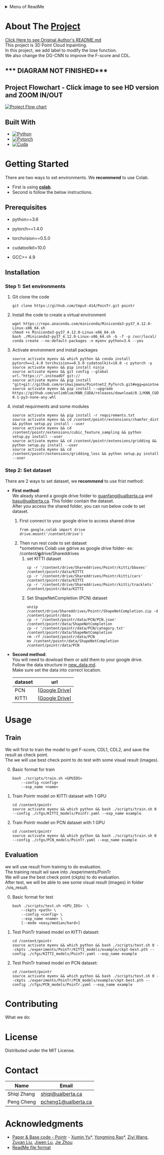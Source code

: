 <details>
  <summary>Menu of ReadMe</summary>
  <ol>
    <li>
      <a href="#about-the-project">About The Project</a>
      <ul>
        <li><a href="#built-with">Built With</a></li>
      </ul>
    </li>
    <li>
      <a href="#getting-started">Getting Started</a>
      <ul>
        <li><a href="#prerequisites">Prerequisites</a></li>
        <li><a href="#installation">Installation</a></li>
        <ul>
        <li><a href="#step-1-set-environments">Step 1: Set environments</a></li>
        <li><a href="#step-2-set-dataset">Step 2: Set dataset</a></li> 
      </ul>
      </ul>
    </li>
    <li>
      <a href="#usage">Usage</a></li>
      <ul>
        <li><a href="#train">Train</a></li>
        <li><a href="#evaluation">Evaluation</a></li>
      </ul>
    <li><a href="#contributing">Contributing</a></li>
    <li><a href="#license">License</a></li>
    <li><a href="#contact">Contact</a></li>
    <li><a href="#acknowledgments">Acknowledgments</a></li>
  </ol>
</details>


# About The [Project](https://github.com/Cmput-414/PoinTr)  

[Click Here to see Original Author's README.md](https://github.com/Cmput-414/PoinTr/blob/master/README_old.md)  
This project is 3D Point Cloud Inpainting.  
In this project, we add label to modify the lose function.  
We also change the DG-CNN to improve the F-score and CDL.  

## *** DIAGRAM NOT FINISHED***  
## Project Flowchart - Click image to see HD version and ZOOM IN/OUT  
[![Project Flow chart](https://kroki.io/mermaid/svg/eNqNV1Fv2zgMft-vIPzkDlnWpu0eCuyANdmA4Xq7YPFe1g6B4siJMcfyyXK3HvLj7yMlx_bSHNaHtpJJivz4kZQ2VlVbSmYvCD_v7hdOWfft1as_iL7G0U7l5bh6eijpo6N0q9PvlGeUl1WDpdntVLmmvKaNycsNOUPOQoGMJadrN2Y1SDsWkS8jcltdUqqKgmxTLkvt4rOhGPT6UrwOYtGZuPiV2LnbOIKBUlvxLtlCtXpyW1NSlhcavpWOPTkcQuzpsbFbNrZP2Lc9JfP-HmSxtZCtF_K7blYbD9ac7iNR4rDn1qS6rqNvIjS9j9Y66w7m4BiuG1J2U4_YsyzfjDweyx82d9qO6FEV4X_Iv3z5UgLKmjJ1OUICzGqjvQqfWPkTR_RQAjXBadXkxVrQAAC2drTSmbGaak5np9k66TH0Ob-dyWofJYz6xtBKIc1I5iCOgzcjWhuyQKd1I9rT7SLxphaJ2ArLsJr71dyv7jykdwtZzeLoXYawSat0S7oy6XbkI-LTAUu-Vk4LjJ-1ayzA0M7maf1QgpHtdyYMpY21unS0M2tdhPxKaPup2VXK6j29jyMwLVgARI5PdltVIhb9mJuGN8GRIBGIWKtHzfRU_mur33LofT9kXa6HXGFI7qPb57IRkrHOrfZ5Tm59ds7j6AMncQTq5C5XBdVmpznaRtc3D6WYWQpYb88fyr7L9JY-mVI_lMN1dCZOTif-gEkcLTSYuB51RS385BJsaycv4fNOsWdAX60Mah55b3YaFMhrmF81TsMEsEXCdAEpUKjW9CNH_nbqe4-ymaoZ6wDZdOLduYyjz2IxuFGhjziK0--VO2tFLyWFSBv7N_YO7LEN3WnLE7-7lMzHJzQ9aGxaoiyNE2TY1FXPVGHU-ldDwdsJYJuKn7Mu_NfzEP1BeDI4tocUjrqKv9QMR88AzZRTBwyPjLCfzxi6bg0dKx9TcEb3t4f-cIJ0s4s46pqIpBIoDbspSk3V2i2DXOiqAla3B9Vh4xA2-KbkC_vICnqNLNpPnkhhAvxivhOWDy2jZhfAK70499336AhYbEBMZ2y6HTcuL4AnZMYM3x0yzm3ASO5FF-LWd5ta7aqCOzRvFyIZytafOAknHoMQDKzgiOfTQO8y6HFvWQr5hfuiueB-w0Ql5Wj8Wv-stM13aG31wMRVMNFnLLQ5nIDNYACyI2tCwplND6WIcfo0txWpclL-VPzXTcpOj78NHLgODgyrTzq11HQw1_cCAys7NBqv184kQOnnEJfiHsuLe0_IcP8o63ytQ2CZKbpEQNJ3-aA38V6JrndqmVmzW6bZhh0IY0Qxq1FRTco1GAhDdaXTPMuxs3o6sKhUO92edeGdTN-cywWkT3EhmPS_kHrp18yrYdtv50YbMGz5S8azxSvjY_Fbc2OBEvaShTEVvef5EBr_Qjp-mI2Hixo3EN4JDi18n1tctm2uRQXyG_xBp5NhFOcl7n4oCxfycYaZRH9-TJKP-DuffmrtHRowDLEd5Bxf97RAw22NcWrCZahXYqcNyDEwcf2LCSEi-IxEr62pKsSGxOSBNXmdgkbRiQY5Z4znqL_E0l-9Uj1CeA6EvVxLSrnZ_Xz6Nw7OMP3_bpxsp0ZZFL8U9jItTINZabXnpWzWo0KtDpNjfuFvS5wqpyu6uKEvINN8iptmWfMsltvhYM2ISPgYzhxpd036p9H2afSMD-1pPtnzy3Da5AaavrH6KTwQvvTCV0H48oY-oASB8SftWpkrL3MdZK5uKKvq9uO1__gmfLy-aYsEf-ht_LtQndGpHOI-eR99qeQ2WBjg1t5XT-XyDrlk0oDZSyjU_as6nBrRxsUbC0_QI9z2DHd06BsbpzhhY-xTP9Osv_QxjPwiy8v232nRonDnM3zH9wh_JR26Kv1YalfudqQ2PHXH4_GpoBMOml8qp4JMQpBdP3_-PfJ_rw6oQq59aPCy9xqQazh3Pmn1XTFza-H-Xkj3wIvh8CDEVCtqNJQcQ-4xrxsUcBAEpX15t41nHLpX4q-tCXAbXqT5sShe9WfgYZJ3YxXnkre1T2VKJKC9j6QbLYf3ZEA78aQP7UcN-0_CpcBzml8egzBabV8OCcqhslxPfNxQhNMZnpf88x-DSfUd)](https://mermaid.live/view#pako:eNqNV22P2jgQ_itWPkGVoxCgyyLdSbdwlarjelFJv3SpkEkciBrinOO0paX__Z6x8wZLV939ALZnxjPPPDMevjuhjIQzd_aK5wcWLDcZw9-fj2vNlf74229_MPaht3GOPMkG-WmD4zeahQcRfmJJzJIsL7GUxyPPIpYUbC-TbM-0ZFpBg0nFtCj0wOhBXJOMOXKZPoiMhTxNmSqzbSZ0r38lB82uGK1rOadvHf3AyMUHeAgjmVDWx-AA9fykDzJjcZIKeJhp8qe5iZG_tww-kMFzQC6eWeBfbEIce2u7t8nsZ1HuKux89rhxjCZh4CsZiqLYOB-t3AKHkYhbF0yshN-ccbUvXHIyTvauxWf7RSVaKJd95mn1nRRevHhhgovLLNQJwgPwfC-sDl2b22tdBmnAaIDblUkaGWyAhio024lYKsEKynGr2rpqQa24sFqb5RIYr_lnwXiV_hyp1i1uSyN1BgKUsL1kOw4hMOEi6MZxl0WSKSBae7xxzuxhHVTW1oExV6-rpV8tfbtcVakQWXSVC9IH3g-34mzCjBIlLIjBQxW4hyBfE0Ruy3GTHeJjTaIkg9UjJ01KCd9J1ABCKY8CUSWFVsmu1CJyWc4V8BcpiQGWQrAvCfJx5J86GYt5geSyBsmFZ4JbjOHLO2O1CzjrhZ9y3W-lx4abKBpyc2DdOGOb1BeUfYO_2d4eUetp76fKBqct2TfxZlKztzIz1iZda6nk0VNbldseYbgwDi9bLF76NRStvHdxeQc4XDjpvS8InI4JtuSaN5A-tULu3rA0rS3d0L5BnCV7fGjK5adEWY4QZFtWNr-A7LLbRLiyEHpbCVZdxwDX7pHuZYkYjthCNeX71Ayqyizqo4pfVZ-8uqCVNgct0ZYjIBeOhlVjenINWS3BWS1VeBiUOkmBLYQGBOUKHABrYZvYYJRJXgldqowV_Jin1L1oPzWiTdnZa7362htwVEZ2cMfS7Ep3XOsW6EdbUxymNqy2aVJEYsY1G7wUX3OhkqPIdHFlZlKbueAzJCi2CqyLN4McihhoQDSDoJGjlAo06dI0BOqOdDW-ta9Lq0hnV15May-uahQyVfVXJruuUHOPm8ZkNdv-DXBtM6aKPWM5eqzYWj_hWZFEogoxlmk3PZA2FVXrepV7Rt96t42VPG7DeG8ceWezxYn2KLwypFqtyMSKXIRJnGBnd2oYlvGjaO57WoO2d69_tWmvqRatdCplzv7KZXgAye0DQt1oDUdsrPVgQg2BdppaWNvutR43zauOACp7fKB_6YSnrJdkGHdAbl3h158Ton-_CYI39MVfvG2NNu0VxsgWcoXzM1tTO60tEpjVm9-tlmdsmMtgZXptxdAIhER2IiXzHGGCfUmV7aQIKf_OT5ufb4D3UUqBYv9cFN5T2H2C3co2rDLDzNfTt17llWHxv6U2-6HkCgVtKnUbprLEA6mEpZXZLNyU7zovhD-yj75JoRY5G83Ze_Qjf4EhKyvoEbZD0cUGAWTAwKtMcdtCMhT9rxTq5N5wpL3S0sAf11d6cyjb7mmf3yv5sZWf1PLjOXuNegLwb0U7HPkTKzatxSZzFudFez6156_q8-m8boL4YL_3fhW7PnsmvRjkkN6VBIT1FPZMfleUXyIU2L9NZVFcTKxwy2V73dsr-IKi14c-RlWYkKoXci32Up0usk8WtjYM1y7iJKu_LtIWi5XN-sqMEag0jgEu7fpsOq6pdEGVzvie3trBYPBM6IEJnQb4ZyIO6ojbzt2JuNnsDuv9Z2dyaEASU7h5RbHqzL91gwq86nLLvGDcCaH9oVH_O64DiuPHWISfbN_pfOPgBxK10zkzzvMyRYyb7AdEeanl-pSFzhwZEq5T5ughYplwgHKsN3OeOfPvzldnPvJmg_vpaDYdeqNX4ztvPHOdE7ang9ndzLufeXf3w_u76d3sh-t8kxIWvMFsNB1CfjYcTr3JcGTMfTBnZP3H_yRFrfc)
## Built With
* [![Python][Python.com]][Python-url]
* [![Pytorch][Pytorch.com]][Pytorch-url]
* [![Cuda][Cuda.com]][Cuda-url]


# Getting Started
There are two ways to set environments. We **recommend** to use Colab.  
- First is using [**colab**](https://github.com/Cmput-414/PoinTr/blob/master/Project%20Implementation2.ipynb).  
- Second is follow the below instructions.  

## Prerequisites 
- python==3.6 

- pytorch==1.4.0  

- torchvision==0.5.0

- cudatoolkit=10.0  

- GCC>= 4.9


## Installation  

### Step 1: Set environments  

1. Git clone the code
    ```
    git clone https://github.com/Cmput-414/PoinTr.git pointr
    ```
2. Install the code to create a virtual environment
    ```
    wget https://repo.anaconda.com/miniconda/Miniconda3-py37_4.12.0-Linux-x86_64.sh
    chmod +x Miniconda3-py37_4.12.0-Linux-x86_64.sh
    bash ./Miniconda3-py37_4.12.0-Linux-x86_64.sh -b -f -p /usr/local/
    conda create --no-default-packages -n myenv python=3.6 --yes
    ``` 
3. Activate environment and install packages  
    ```
    source activate myenv && which python && conda install pytorch==1.4.0 torchvision==0.5.0 cudatoolkit=10.0 -c pytorch -y
    source activate myenv && pip install ninja
    source activate myenv && git config --global url."https://".insteadOf git://
    source activate myenv && pip install "git+git://github.com/erikwijmans/Pointnet2_PyTorch.git#egg=pointnet2_ops&subdirectory=pointnet2_ops_lib"
    source activate myenv && pip install --upgrade https://github.com/unlimblue/KNN_CUDA/releases/download/0.1/KNN_CUDA-0.1-py3-none-any.whl

    ``` 
4. install requirments and some modules
    ```
    source activate myenv && pip install -r requirements.txt
    source activate myenv && cd /content/pointr/extensions/chamfer_dist && python setup.py install --user
    source activate myenv && cd /content/pointr/extensions/cubic_feature_sampling && python setup.py install --user
    source activate myenv && cd /content/pointr/extensions/gridding && python setup.py install --user 
    source activate myenv && cd /content/pointr/extensions/gridding_loss && python setup.py install --user
    ```
### Step 2: Set dataset  
There are 2 ways to set dataset, we **recommend** to use frist method:  
- **First method**:  
 We aleady shared a google drive folder to guanfang@ualberta.ca and basu@ualberta.ca. This folder contain the dataset.  
 After you access the shared folder, you can run below code to set dataset.  
  1. First connect to your google drive to access shared drive
        ```
        from google.colab import drive
        drive.mount('/content/drive')
        ```
  2. Then run rest code to set dataset  
  *sometimes Colab use gdrive as google drive folder-
  ex: /content/**g**drive/Shareddrives
      1. set KITTI dataset
            ```
            cp -r '/content/drive/Shareddrives/Pointr/kitti/bboxes' /content/pointr/data/KITTI
            cp -r '/content/drive/Shareddrives/Pointr/kitti/cars' /content/pointr/data/KITTI
            cp -r '/content/drive/Shareddrives/Pointr/kitti/tracklets' /content/pointr/data/KITTI
            ```
      2. Set ShapeNetCompletion (PCN) dataset  
            ```
            unzip /content/drive/Shareddrives/Pointr/ShapeNetCompletion.zip -d /content/pointr/data
            cp -r '/content/pointr/data/PCN/PCN.json' /content/pointr/data/ShapeNetCompletion
            cp -r '/content/pointr/data/PCN/category.txt' /content/pointr/data/ShapeNetCompletion
            rm -rf /content/pointr/data/PCN
            mv /content/pointr/data/ShapeNetCompletion /content/pointr/data/PCN
            ```
- **Second method**:  
You will need to dowload them or add them to your google drive.  
Follow the data structure in [new_data.md](./new_data.md).  
Make sure set the data into correct location.   

    | dataset  | url |
    | --- | --- |
    | PCN |   [[Google Drive](https://drive.google.com/file/d/1hHIoAW97HUsc2A9F159xutd0ajar1mqi/view?usp=share_link)] |
    | KITTI | [[Google Drive](https://drive.google.com/drive/folders/1fSu0_huWhticAlzLh3Ejpg8zxzqO1z-F?usp=share_link)]  | 

# Usage  

## Train  

We will first to train the model to get F-score, CDL1, CDL2, and save the result as check point.  
The we will use best check point to do test with some visual result (images).   

0. Basic format for train
    ```
    bash ./scripts/train.sh <GPUIDS>
        --config <config>
        --exp_name <name> 
    ```
1. Train Pointr model on KITTI dataset with 1 GPU
    ```
    cd /content/pointr
    source activate myenv && which python && bash ./scripts/train.sh 0 --config ./cfgs/KITTI_models/PoinTr.yaml --exp_name example 
    ```
2. Train Pointr model on PCN dataset with 1 GPU 
    ```
    cd /content/pointr
    source activate myenv && which python && bash ./scripts/train.sh 0 --config ./cfgs/PCN_models/PoinTr.yaml --exp_name example 
    ```

## Evaluation   

we will use result from training to do evaluation.  
The training result wil save into ./experiments/PoinTr  
We will use the best check point (ckpts) to do evaluation.  
After test, we will be able to see some visual result (images) in folder ./vis_result.

0. Basic format for test
    ```
    bash ./scripts/test.sh <GPU_IDS>  \
        --ckpts <path> \
        --config <config> \
        --exp_name <name> \
        [--mode <easy/median/hard>]
    ```
1. Test PoinTr trained model on KITTI dataset:
    ```
    cd /content/pointr
    source activate myenv && which python && bash ./scripts/test.sh 0 --ckpts ./experiments/PoinTr/KITTI_models/example/ckpt-best.pth --config ./cfgs/KITTI_models/PoinTr.yaml --exp_name example
    ```  
2. Test PoinTr trained model on PCN dataset:
    ```
    cd /content/pointr
    source activate myenv && which python && bash ./scripts/test.sh 0 --ckpts ./experiments/PoinTr/PCN_models/example/ckpt-best.pth --config ./cfgs/PCN_models/PoinTr.yaml --exp_name example
    ```


# Contributing

What we do:  







# License

Distributed under the MIT License. 



# Contact

| Name | Email |  
| --- | --- |  
| Shiqi Zhang | shiqi@ualberta.ca |  
| Peng Cheng | pcheng1@ualberta.ca |  


# Acknowledgments

* [Paper & Base code - Pointr](https://github.com/yuxumin/PoinTr) -  [Xumin Yu](https://yuxumin.github.io/)\*, [Yongming Rao](https://raoyongming.github.io/)\*, [Ziyi Wang](https://github.com/LavenderLA), [Zuyan Liu](https://github.com/lzy-19), [Jiwen Lu](https://scholar.google.com/citations?user=TN8uDQoAAAAJ&hl=en&authuser=1), [Jie Zhou](https://scholar.google.com/citations?user=6a79aPwAAAAJ&hl=en&authuser=1)    
* [ReadMe file format](https://github.com/othneildrew/Best-README-Template)


[Python.com]: https://img.shields.io/badge/python%203.6-ffffff?logo=python
[Python-url]: https://python.com 
[Pytorch.com]: https://img.shields.io/badge/pytorch%201.4-FFFFFF?logo=pytorch
[Pytorch-url]: https://Pytorch.com
[Cuda.com]: https://img.shields.io/badge/cuda%20%2010.0%20-FFFFFF?logo=nvidia
[Cuda-url]: https://developer.nvidia.com/cuda-10.0-download-archive
